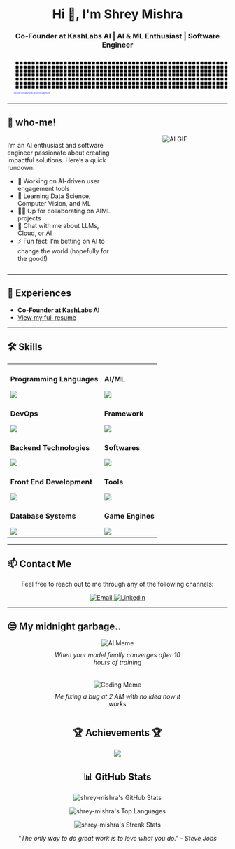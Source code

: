 <h1 align="center">Hi 👋, I'm Shrey Mishra</h1>
<h3 align="center">Co-Founder at KashLabs AI | AI & ML Enthusiast | Software Engineer</h3>

![gitartwork](gitartwork.svg)

---

## 🚀 who-me!

<div style="display: flex; justify-content: space-between; gap: 20px;">
  <div style="flex: 1; text-align: left;">
    <p>I’m an AI enthusiast and software engineer passionate about creating impactful solutions. Here’s a quick rundown:</p>
    <ul>
      <li>🔭 Working on AI-driven user engagement tools</li>
      <li>🌱 Learning Data Science, Computer Vision, and ML</li>
      <li>👯‍♂️ Up for collaborating on AIML projects</li>
      <li>💬 Chat with me about LLMs, Cloud, or AI</li>
      <li>⚡ Fun fact: I’m betting on AI to change the world (hopefully for the good!)</li>
    </ul>
  </div>
  <div style="flex: 1; text-align: center;">
    <img src="https://i.gifer.com/Gmjd.gif" alt="AI GIF" style="width: 300px; height: auto;"/>
  </div>
</div>

---

## 📄 Experiences
- **Co-Founder at KashLabs AI**  
- [View my full resume](https://drive.google.com/file/d/14O4oVN6HEjzotuLcE1KcLe0Q0DglqXHf/view?usp=sharing)

---

## 🛠️ Skills

<table style="border-collapse: collapse; width: 100%;">
  <tr>
    <td>
      <h3>Programming Languages</h3>
      <img src="https://skillicons.dev/icons?i=python,java,javascript,c,cpp" />
      <h3>DevOps</h3>
      <img src="https://skillicons.dev/icons?i=aws,azure,gcp,bash,docker" />
      <h3>Backend Technologies</h3>
      <img src="https://skillicons.dev/icons?i=nodejs,nginx,flask,firebase" />
      <h3>Front End Development</h3>
      <img src="https://skillicons.dev/icons?i=html,css,bootstrap,react" />
      <h3>Database Systems</h3>
      <img src="https://skillicons.dev/icons?i=mongodb,mysql" />
    </td>
    <td>
      <h3>AI/ML</h3>
      <img src="https://skillicons.dev/icons?i=tensorflow,pytorch,opencv,scikitlearn" />
      <h3>Framework</h3>
      <img src="https://skillicons.dev/icons?i=django" />
      <h3>Softwares</h3>
      <img src="https://skillicons.dev/icons?i=illustrator,photoshop,postman" />
      <h3>Tools</h3>
      <img src="https://skillicons.dev/icons?i=fastapi,git,github,pycharm,eclipse,vscode,ubuntu" />
      <h3>Game Engines</h3>
      <img src="https://skillicons.dev/icons?i=unreal" />
    </td>
  </tr>
</table>

---

## 📫 Contact Me

<p align="center">Feel free to reach out to me through any of the following channels:</p>

<p align="center">
  <a href="mailto:shrey.mishra.dev@gmail.com">
    <img src="https://img.shields.io/badge/Email-shrey.mishra.dev%40gmail.com-333333?style=for-the-badge&logo=gmail&logoColor=white" alt="Email">
  </a>
  <a href="https://www.linkedin.com/in/-shrey-mishra">
    <img src="https://img.shields.io/badge/LinkedIn-Shrey%20Mishra-0A66C2?style=for-the-badge&logo=linkedin&logoColor=white" alt="LinkedIn">
  </a>
</p>

---
## 😒 My midnight garbage..


<div style="display: flex; justify-content: center; flex-wrap: wrap; gap: 20px;">
  <div style="text-align: center; max-width: 300px;">
    <img src="https://i.imgur.com/3ZQ8Q.gif" alt="AI Meme" width="300" />
    <p style="margin-top: 10px;"><em>When your model finally converges after 10 hours of training</em></p>
  </div>
  <div style="text-align: center; max-width: 300px;">
    <img src="https://i.imgur.com/7K7K8.gif" alt="Coding Meme" width="300" />
    <p style="margin-top: 10px;"><em>Me fixing a bug at 2 AM with no idea how it works</em></p>
  </div>
</div>

<!-- Trophies -->
<h2 align="center">🏆 Achievements 🏆</h2>
<p align="center">
  <img src="https://github-profile-trophy.vercel.app/?username=shrey-mishra&theme=onestar" />
</p>

<h2 align="center">📊 GitHub Stats</h2>

<p align="center">
  <img src="https://github-readme-stats.vercel.app/api?username=shrey-mishra&show_icons=true&count_private=true&theme=react&include_all_commits=true&hide_border=true&custom_title=My%20GitHub%20Stats&animated=true" alt="shrey-mishra's GitHub Stats" />
</p>

<p align="center">
  <img src="https://github-readme-stats.vercel.app/api/top-langs/?username=shrey-mishra&layout=compact&theme=react&hide_border=true" alt="shrey-mishra's Top Languages" />
</p>

<p align="center">
  <img src="https://github-readme-stats.vercel.app/api/streak/?username=shrey-mishra&theme=react&hide_border=true" alt="shrey-mishra's Streak Stats"/>
</p>


<p align="center"><em>"The only way to do great work is to love what you do." - Steve Jobs</em></p>
